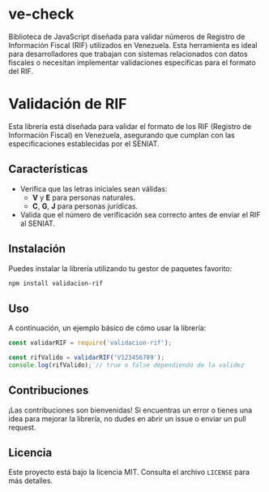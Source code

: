 # ve-check
Biblioteca de JavaScript diseñada para validar números de Registro de Información Fiscal (RIF) utilizados en Venezuela. Esta herramienta es ideal para desarrolladores que trabajan con sistemas relacionados con datos fiscales o necesitan implementar validaciones específicas para el formato del RIF. 

# Validación de RIF

Esta librería está diseñada para validar el formato de los RIF (Registro de Información Fiscal) en Venezuela, asegurando que cumplan con las especificaciones establecidas por el SENIAT.

## Características

- Verifica que las letras iniciales sean válidas:
    - **V** y **E** para personas naturales.
    - **C**, **G**, **J** para personas jurídicas.
- Valida que el número de verificación sea correcto antes de enviar el RIF al SENIAT.

## Instalación

Puedes instalar la librería utilizando tu gestor de paquetes favorito:

```bash
npm install validacion-rif
```

## Uso

A continuación, un ejemplo básico de cómo usar la librería:

```javascript
const validarRIF = require('validacion-rif');

const rifValido = validarRIF('V123456789');
console.log(rifValido); // true o false dependiendo de la validez
```

## Contribuciones

¡Las contribuciones son bienvenidas! Si encuentras un error o tienes una idea para mejorar la librería, no dudes en abrir un issue o enviar un pull request.

## Licencia

Este proyecto está bajo la licencia MIT. Consulta el archivo `LICENSE` para más detalles.